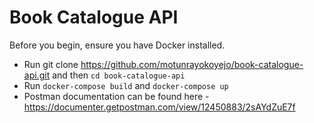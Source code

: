 # Book Catalogue API
Before you begin, ensure you have Docker installed.

- Run git clone https://github.com/motunrayokoyejo/book-catalogue-api.git and then `cd book-catalogue-api`
- Run `docker-compose build` and `docker-compose up`
- Postman documentation can be found here -https://documenter.getpostman.com/view/12450883/2sAYdZuE7f


